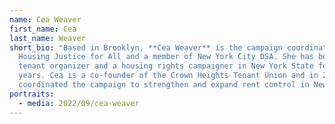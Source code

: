 ```yaml
---
name: Cea Weaver
first_name: Cea
last_name: Weaver
short_bio: "Based in Brooklyn, **Cea Weaver** is the campaign coordinator of
  Housing Justice for All and a member of New York City DSA. She has been a
  tenant organizer and a housing rights campaigner in New York State for over 10
  years. Cea is a co-founder of the Crown Heights Tenant Union and in 2019 she
  coordinated the campaign to strengthen and expand rent control in New York. "
portraits:
  - media: 2022/09/cea-weaver
---
```

